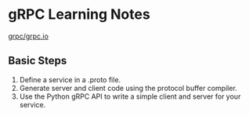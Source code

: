 # gRPC Learning Notes

[grpc/grpc.io](https://grpc.io/)

## Basic Steps

1. Define a service in a .proto file.
2. Generate server and client code using the protocol buffer compiler.
3. Use the Python gRPC API to write a simple client and server for your service.
